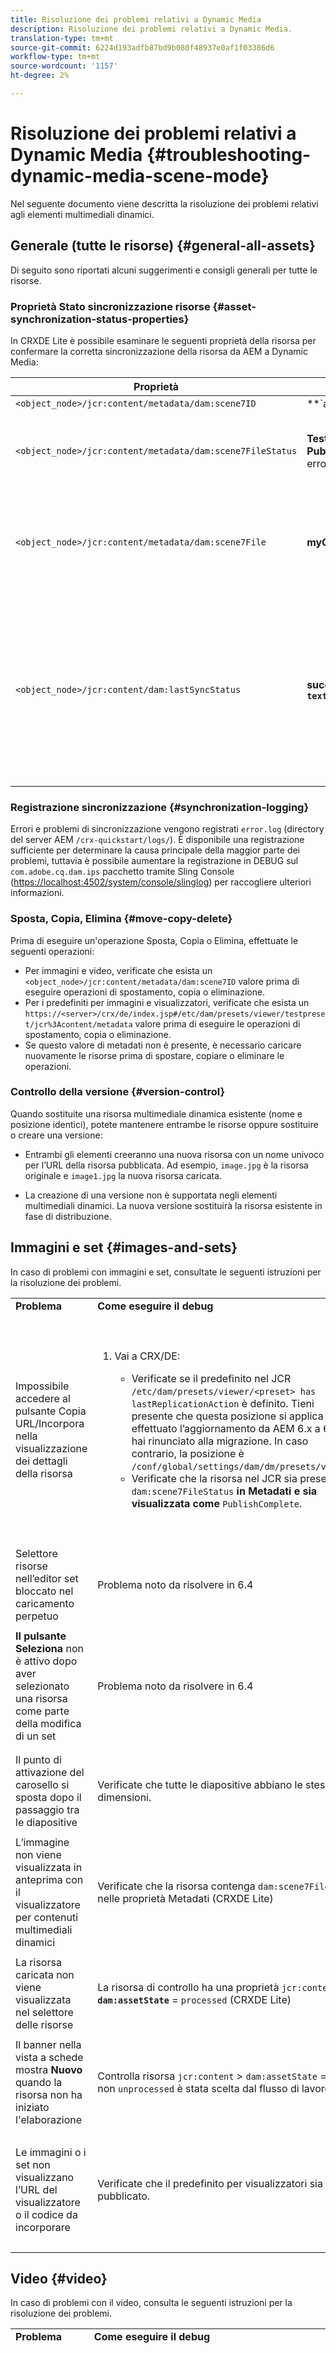 ```yaml
---
title: Risoluzione dei problemi relativi a Dynamic Media
description: Risoluzione dei problemi relativi a Dynamic Media.
translation-type: tm+mt
source-git-commit: 6224d193adfb87bd9b080f48937e0af1f03386d6
workflow-type: tm+mt
source-wordcount: '1157'
ht-degree: 2%

---
```



# Risoluzione dei problemi relativi a Dynamic Media {#troubleshooting-dynamic-media-scene-mode}

Nel seguente documento viene descritta la risoluzione dei problemi relativi agli elementi multimediali dinamici.

## Generale (tutte le risorse) {#general-all-assets}

Di seguito sono riportati alcuni suggerimenti e consigli generali per tutte le risorse.

### Proprietà Stato sincronizzazione risorse {#asset-synchronization-status-properties}

In CRXDE Lite è possibile esaminare le seguenti proprietà della risorsa per confermare la corretta sincronizzazione della risorsa da AEM a Dynamic Media:

| **Proprietà** | **Esempio** | **Descrizione** |
|---|---|---|
| `<object_node>/jcr:content/metadata/dam:scene7ID` | **`a|364266`** | Indicatore generale che il nodo è collegato a Contenuti multimediali dinamici. |
| `<object_node>/jcr:content/metadata/dam:scene7FileStatus` | **Testo di PublishComplete** o di errore | Stato del caricamento di una risorsa in Contenuti multimediali dinamici. |
| `<object_node>/jcr:content/metadata/dam:scene7File` | **myCompany/myAssetID** | Per generare gli URL delle risorse remote di elementi multimediali dinamici, è necessario compilarli. |
| `<object_node>/jcr:content/dam:lastSyncStatus` | **success** o **fail:`<error text>`** | Stato di sincronizzazione di set (set 360 gradi, set di immagini e così via), predefiniti per immagini, predefiniti per visualizzatori, aggiornamenti per mappe immagine per una risorsa o immagini modificate. |

### Registrazione sincronizzazione {#synchronization-logging}

Errori e problemi di sincronizzazione vengono registrati `error.log` (directory del server AEM `/crx-quickstart/logs/`). È disponibile una registrazione sufficiente per determinare la causa principale della maggior parte dei problemi, tuttavia è possibile aumentare la registrazione in DEBUG sul `com.adobe.cq.dam.ips` pacchetto tramite Sling Console ([https://localhost:4502/system/console/slinglog](https://localhost:4502/system/console/slinglog)) per raccogliere ulteriori informazioni.

### Sposta, Copia, Elimina {#move-copy-delete}

Prima di eseguire un&#39;operazione Sposta, Copia o Elimina, effettuate le seguenti operazioni:

* Per immagini e video, verificate che esista un `<object_node>/jcr:content/metadata/dam:scene7ID` valore prima di eseguire operazioni di spostamento, copia o eliminazione.
* Per i predefiniti per immagini e visualizzatori, verificate che esista un `https://<server>/crx/de/index.jsp#/etc/dam/presets/viewer/testpreset/jcr%3Acontent/metadata` valore prima di eseguire le operazioni di spostamento, copia o eliminazione.
* Se questo valore di metadati non è presente, è necessario caricare nuovamente le risorse prima di spostare, copiare o eliminare le operazioni.

### Controllo della versione {#version-control}

Quando sostituite una risorsa multimediale dinamica esistente (nome e posizione identici), potete mantenere entrambe le risorse oppure sostituire o creare una versione:

* Entrambi gli elementi creeranno una nuova risorsa con un nome univoco per l’URL della risorsa pubblicata. Ad esempio, `image.jpg` è la risorsa originale e `image1.jpg` la nuova risorsa caricata.

* La creazione di una versione non è supportata negli elementi multimediali dinamici. La nuova versione sostituirà la risorsa esistente in fase di distribuzione.

## Immagini e set {#images-and-sets}

In caso di problemi con immagini e set, consultate le seguenti istruzioni per la risoluzione dei problemi.

<table>
 <tbody>
  <tr>
   <td><strong>Problema</strong></td>
   <td><strong>Come eseguire il debug</strong></td>
   <td><strong>Soluzione</strong></td>
  </tr>
  <tr>
   <td>Impossibile accedere al pulsante Copia URL/Incorpora nella visualizzazione dei dettagli della risorsa</td>
   <td>
    <ol>
     <li><p>Vai a CRX/DE:</p>
      <ul>
       <li>Verificate se il predefinito nel JCR <code>/etc/dam/presets/viewer/&lt;preset&gt; has lastReplicationAction</code> è definito. Tieni presente che questa posizione si applica se hai effettuato l’aggiornamento da AEM 6.x a 6.4 e hai rinunciato alla migrazione. In caso contrario, la posizione è <code>/conf/global/settings/dam/dm/presets/viewer</code>.</li>
       <li>Verificate che la risorsa nel JCR sia presente <code>dam:scene7FileStatus</code><strong> in Metadati e sia visualizzata come </strong><code>PublishComplete</code>.</li>
      </ul> </li>
    </ol> </td>
   <td><p>Aggiorna pagina/passa a un'altra pagina e torna (la barra laterale JSP deve essere ricompilata)</p> <p>Se questo non funziona:</p>
    <ul>
     <li>Pubblicare la risorsa.</li>
     <li>Caricate nuovamente la risorsa e pubblicatela.</li>
    </ul> </td>
  </tr>
  <tr>
   <td>Selettore risorse nell’editor set bloccato nel caricamento perpetuo</td>
   <td><p>Problema noto da risolvere in 6.4</p> </td>
   <td><p>Chiudete il selettore e riapritelo.</p> </td>
  </tr>
  <tr>
   <td><strong>Il pulsante Seleziona</strong> non è attivo dopo aver selezionato una risorsa come parte della modifica di un set</td>
   <td><p> </p> <p>Problema noto da risolvere in 6.4</p> <p> </p> </td>
   <td><p>Fate clic prima su un’altra cartella nel selettore delle risorse e tornate indietro per selezionare la risorsa.</p> </td>
  </tr>
  <tr>
   <td>Il punto di attivazione del carosello si sposta dopo il passaggio tra le diapositive</td>
   <td><p>Verificate che tutte le diapositive abbiano le stesse dimensioni.</p> </td>
   <td><p>Utilizzate solo immagini con la stessa dimensione per il carosello.</p> </td>
  </tr>
  <tr>
   <td>L’immagine non viene visualizzata in anteprima con il visualizzatore per contenuti multimediali dinamici</td>
   <td><p>Verificate che la risorsa contenga <code>dam:scene7File</code> nelle proprietà Metadati (CRXDE Lite)</p> </td>
   <td><p>Verificate che tutte le risorse abbiano completato l'elaborazione.</p> </td>
  </tr>
  <tr>
   <td>La risorsa caricata non viene visualizzata nel selettore delle risorse</td>
   <td><p>La risorsa di controllo ha una proprietà <code>jcr:content</code> &gt; <strong><code>dam:assetState</code></strong> = <code>processed</code> (CRXDE Lite)</p> </td>
   <td><p>Verificate che tutte le risorse abbiano completato l'elaborazione.</p> </td>
  </tr>
  <tr>
   <td>Il banner nella vista a schede mostra <strong>Nuovo</strong> quando la risorsa non ha iniziato l'elaborazione</td>
   <td>Controlla risorsa <code>jcr:content</code> &gt; <code>dam:assetState</code> = se non <code>unprocessed</code> è stata scelta dal flusso di lavoro.</td>
   <td>Attendi che la risorsa venga scelta dal flusso di lavoro.</td>
  </tr>
  <tr>
   <td>Le immagini o i set non visualizzano l’URL del visualizzatore o il codice da incorporare</td>
   <td>Verificate che il predefinito per visualizzatori sia stato pubblicato.</td>
   <td><p>Passate a <strong>Strumenti</strong> &gt; <strong>Risorse</strong> &gt; Predefiniti <strong>per</strong> visualizzatori e pubblicate il predefinito per visualizzatori.</p> </td>
  </tr>
 </tbody>
</table>

## Video {#video}

In caso di problemi con il video, consulta le seguenti istruzioni per la risoluzione dei problemi.

<table>
 <tbody>
  <tr>
   <td><strong>Problema</strong></td>
   <td><strong>Come eseguire il debug</strong></td>
   <td><strong>Soluzione</strong></td>
  </tr>
  <tr>
   <td>Impossibile visualizzare l'anteprima del video</td>
   <td>
    <ul>
     <li>Verificate che alla cartella sia assegnato un profilo video (se il formato file non è supportato). Se non è supportato, viene visualizzata solo un'immagine.</li>
     <li>Il profilo video deve contenere più di un predefinito di codifica per generare un set AVS (le singole codifiche vengono trattate come contenuto video per i file MP4); per i file non supportati, trattati come non elaborati).</li>
     <li>Verificate che il video abbia terminato l’elaborazione confermando <code>dam:scene7FileAvs</code> i <code>dam:scene7File</code> metadati.</li>
    </ul> </td>
   <td>
    <ol>
     <li>Assegnate un profilo video alla cartella.</li>
     <li>Modificate il profilo video per includere più di un predefinito di codifica.</li>
     <li>Attendere il completamento dell'elaborazione video.</li>
     <li>Caricate nuovamente il video, accertatevi che il flusso di lavoro Codifica video elemento multimediale dinamico non sia in esecuzione.<br/> </li>
     <li>Caricate nuovamente il video.</li>
    </ol> </td>
  </tr>
  <tr>
   <td>Il video non è codificato</td>
   <td>
    <ul>
     <li>Verifica se il servizio Dynamic Media Cloud è configurato.</li>
     <li>Controllate se un profilo video è associato alla cartella di caricamento.</li>
    </ul> </td>
   <td>
    <ol>
     <li>Verifica che la configurazione Dynamic Media in Servizi cloud sia configurata correttamente.</li>
     <li>Verificate che la cartella disponga di un profilo video. Inoltre, controllate il profilo video.</li>
    </ol> </td>
  </tr>
  <tr>
   <td>L'elaborazione video richiede troppo tempo</td>
   <td><p>Per determinare se la codifica video è ancora in corso o se è stato immesso un errore:</p>
    <ul>
     <li>Controllare lo stato del video <code>https://localhost:4502/crx/de/index.jsp#/content/dam/folder/videomp4/jcr%3Acontent</code> &gt; <code>dam:assetState</code></li>
     <li>Monitora il video dalla console del flusso di lavoro <code>https://localhost:4502/libs/cq/workflow/content/console.html</code> &gt; Istanze, Archivio, Errori.</li>
    </ul> </td>
   <td> </td>
  </tr>
  <tr>
   <td>Rendering video mancante</td>
   <td><p>Quando il video viene caricato, ma non esistono rappresentazioni codificate:</p>
    <ul>
     <li>Verificate che alla cartella sia assegnato un profilo video.</li>
     <li>Verificate che il video abbia terminato l’elaborazione confermando <code>dam:scene7FileAvs</code> i metadati.</li>
    </ul> </td>
   <td>
    <ol>
     <li>Assegnate un profilo video alla cartella.</li>
     <li>Attendere il completamento dell'elaborazione video.<br /> </li>
    </ol> </td>
  </tr>
 </tbody>
</table>

## Visualizzatori {#viewers}

In caso di problemi con i visualizzatori, consultate le seguenti istruzioni per la risoluzione dei problemi.

<table>
 <tbody>
  <tr>
   <td><strong>Problema</strong></td>
   <td><strong>Come eseguire il debug</strong></td>
   <td><strong>Soluzione</strong></td>
  </tr>
  <tr>
   <td>Predefiniti visualizzatore non pubblicati</td>
   <td><p>Passate alla pagina di diagnostica di esempio manager: <code>https://localhost:4502/libs/dam/gui/content/s7dam/samplemanager/samplemanager.html</code></p> <p>Osservare i valori calcolati. Quando funziona correttamente, dovresti vedere:</p> <p><code>_DMSAMPLE status: 0 unsyced assets - activation not necessary
       _OOTB status: 0 unsyced assets - 0 unactivated assets</code></p> <p><strong>Nota</strong>: Dopo la configurazione delle impostazioni di Dynamic Media Cloud, la sincronizzazione delle risorse del visualizzatore potrebbe richiedere circa 10 minuti.</p> <p>Se le risorse non attivate rimangono, fate clic su uno dei pulsanti <strong>Elenca tutte le risorse</strong> non attivate per visualizzare i dettagli.</p> </td>
   <td>
    <ol>
     <li>Passate all’elenco dei predefiniti per visualizzatori negli strumenti di amministrazione: <code>https://localhost:4502/libs/dam/gui/content/s7dam/samplemanager/samplemanager.html</code></li>
     <li>Selezionate tutti i predefiniti per visualizzatori, quindi fate clic su <strong>Pubblica</strong>.</li>
     <li>Tornate alla gestione degli esempi e tenete presente che il conteggio delle risorse non attivate è ora pari a zero.</li>
    </ol> </td>
  </tr>
  <tr>
   <td>L’immagine del predefinito per visualizzatori restituisce 404 dall’anteprima nei dettagli delle risorse o dal codice URL/incorporato</td>
   <td><p>In CRXDE Lite effettuate le seguenti operazioni:</p>
    <ol>
     <li>Passa alla <code>&lt;sync-folder&gt;/_CSS/_OOTB</code> cartella di sincronizzazione Dynamic Media (ad esempio, <code>/content/dam/_CSS/_OOTB</code>),</li>
     <li>Individuate il nodo di metadati della risorsa problematica (ad esempio, <code>&lt;sync-folder&gt;/_CSS/_OOTB/CarouselDotsLeftButton_dark_sprite.png/jcr:content/metadata/</code>).</li>
     <li>Verificare la presenza di <code>dam:scene7*</code> proprietà. Se la risorsa è stata sincronizzata e pubblicata correttamente, il <code>dam:scene7FileStatus</code> set è <strong>PubblicaCompletato</strong>.</li>
     <li>Tentativo di richiedere l'immagine direttamente da Dynamic Media concatenando i valori delle seguenti proprietà e stringhe letterali
      <ul>
       <li><code>dam:scene7Domain</code></li>
       <li><code>"is/content"</code></li>
       <li><code>dam:scene7Folder</code></li>
       <li><code>&lt;asset-name&gt;</code></li>
       <li>Esempio: <code>https://&lt;server&gt;/is/content/myfolder/_CSS/_OOTB/CarouselDotsLeftButton_dark_sprite.png</code></li>
      </ul> </li>
    </ol> </td>
   <td><p>Se le risorse di esempio o l’immagine del predefinito per visualizzatori non sono sincronizzate o pubblicate, riavviate l’intero processo di copia/sincronizzazione:</p>
    <ol>
     <li>Passare a CRXDE Lite.
      <ul>
       <li>Elimina <code>&lt;sync-folder&gt;/_CSS/_OOTB</code>.</li>
      </ul> </li>
     <li>Andate al gestore pacchetti CRX: <code>https://localhost:4502/crx/packmgr/</code><a href="https://localhost:4502/crx/packmgr/"></a>
      <ol>
       <li>Cerca il pacchetto del visualizzatore nell’elenco (inizia con <code>cq-dam-scene7-viewers-content</code>)</li>
       <li>Fate clic su <strong>Reinstalla</strong>.</li>
      </ol> </li>
     <li>In Servizi cloud, andate alla pagina Configurazione Dynamic Media, quindi aprite la finestra di dialogo di configurazione per la configurazione Dynamic Media - S7.
      <ul>
       <li>Non apportare modifiche, fate clic su <strong>Salva</strong>. Questo attiva di nuovo la logica per creare e sincronizzare le risorse campione, i predefiniti per visualizzatori CSS e la grafica.<br />  </li>
      </ul> </li>
    </ol> </td>
  </tr>
 </tbody>
</table>

